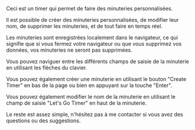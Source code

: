 Ceci est un timer qui permet de faire des minuteries personnalisées.

Il est possible de créer des minuteries personnalisées, de modifier leur nom, de supprimer les minuteries, et de tout faire en temps réel.

Les minuteries sont enregistrées localement dans le navigateur, ce qui signifie que si vous fermez votre navigateur ou que vous supprimez vos données, vos minuteries ne seront pas supprimées.

Vous pouvez naviguer entre les différents champs de saisie de la minuterie en utilisant les flèches du clavier.

Vous pouvez également créer une minuterie en utilisant le bouton "Create Timer" en bas de la page ou bien en appuyant sur la touche "Enter".

Vous pouvez également modifier le nom de la minuterie en utilisant le champ de saisie "Let's Go Timer" en haut de la minuterie.

Le reste est assez simple, n'hésitez pas à me contacter si vous avez des questions ou des suggestions.
